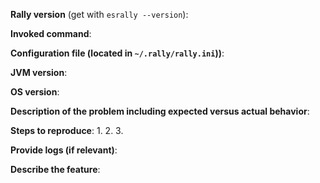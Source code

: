 <!--
GitHub is reserved for bug reports and feature requests. The best place
to ask a general question is at the Elastic development Discourse forum at https://discuss.elastic.co/c/elasticsearch. If you are in fact posting 
a bug report or a feature request, please include one and only one 
of the below blocks in your new issue.
-->

<!--
If you are filing a bug report, please remove the below feature
request block and provide responses for all of the below items.
-->

**Rally version** (get with `esrally --version`):

**Invoked command**:

**Configuration file (located in `~/.rally/rally.ini`))**:

**JVM version**:

**OS version**:

**Description of the problem including expected versus actual behavior**:

**Steps to reproduce**:
 1.
 2.
 3.

**Provide logs (if relevant)**:

<!--
If you are filing a feature request, please remove the above bug
report block and provide responses for all of the below items.
-->

**Describe the feature**:
